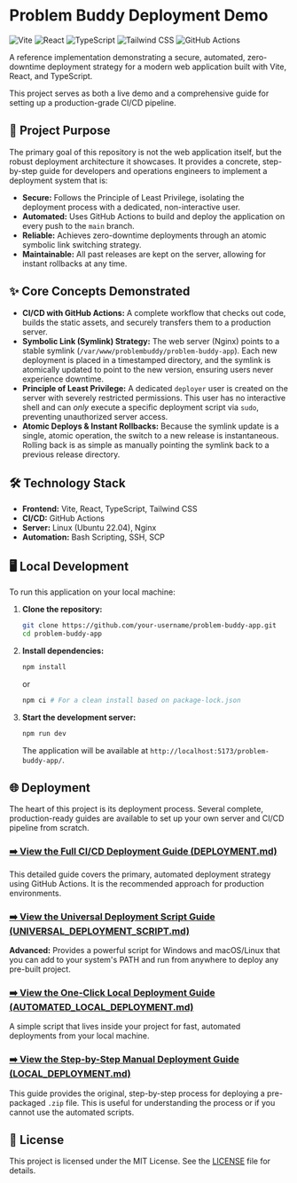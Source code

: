 # Problem Buddy Deployment Demo

![Vite](https://img.shields.io/badge/Vite-646CFF?style=for-the-badge&logo=vite&logoColor=white) ![React](https://img.shields.io/badge/React-20232A?style=for-the-badge&logo=react&logoColor=61DAFB) ![TypeScript](https://img.shields.io/badge/TypeScript-007ACC?style=for-the-badge&logo=typescript&logoColor=white) ![Tailwind CSS](https://img.shields.io/badge/Tailwind_CSS-38B2AC?style=for-the-badge&logo=tailwind-css&logoColor=white) ![GitHub Actions](https://img.shields.io/badge/GitHub_Actions-2088FF?style=for-the-badge&logo=github-actions&logoColor=white)

A reference implementation demonstrating a secure, automated, zero-downtime deployment strategy for a modern web application built with Vite, React, and TypeScript.

This project serves as both a live demo and a comprehensive guide for setting up a production-grade CI/CD pipeline.

## 🚀 Project Purpose

The primary goal of this repository is not the web application itself, but the robust deployment architecture it showcases. It provides a concrete, step-by-step guide for developers and operations engineers to implement a deployment system that is:

-   **Secure:** Follows the Principle of Least Privilege, isolating the deployment process with a dedicated, non-interactive user.
-   **Automated:** Uses GitHub Actions to build and deploy the application on every push to the `main` branch.
-   **Reliable:** Achieves zero-downtime deployments through an atomic symbolic link switching strategy.
-   **Maintainable:** All past releases are kept on the server, allowing for instant rollbacks at any time.

## ✨ Core Concepts Demonstrated

-   **CI/CD with GitHub Actions:** A complete workflow that checks out code, builds the static assets, and securely transfers them to a production server.
-   **Symbolic Link (Symlink) Strategy:** The web server (Nginx) points to a stable symlink (`/var/www/problembuddy/problem-buddy-app`). Each new deployment is placed in a timestamped directory, and the symlink is atomically updated to point to the new version, ensuring users never experience downtime.
-   **Principle of Least Privilege:** A dedicated `deployer` user is created on the server with severely restricted permissions. This user has no interactive shell and can *only* execute a specific deployment script via `sudo`, preventing unauthorized server access.
-   **Atomic Deploys & Instant Rollbacks:** Because the symlink update is a single, atomic operation, the switch to a new release is instantaneous. Rolling back is as simple as manually pointing the symlink back to a previous release directory.

## 🛠️ Technology Stack

-   **Frontend:** Vite, React, TypeScript, Tailwind CSS
-   **CI/CD:** GitHub Actions
-   **Server:** Linux (Ubuntu 22.04), Nginx
-   **Automation:** Bash Scripting, SSH, SCP

## 🖥️ Local Development

To run this application on your local machine:

1.  **Clone the repository:**
    ```bash
    git clone https://github.com/your-username/problem-buddy-app.git
    cd problem-buddy-app
    ```

2.  **Install dependencies:**
    ```bash
    npm install
    ```
    or
    ```bash
    npm ci # For a clean install based on package-lock.json
    ```

3.  **Start the development server:**
    ```bash
    npm run dev
    ```
    The application will be available at `http://localhost:5173/problem-buddy-app/`.

## 🌐 Deployment

The heart of this project is its deployment process. Several complete, production-ready guides are available to set up your own server and CI/CD pipeline from scratch.

### [➡️ View the Full CI/CD Deployment Guide (DEPLOYMENT.md)](DEPLOYMENT.md)

This detailed guide covers the primary, automated deployment strategy using GitHub Actions. It is the recommended approach for production environments.

### [➡️ View the Universal Deployment Script Guide (UNIVERSAL_DEPLOYMENT_SCRIPT.md)](UNIVERSAL_DEPLOYMENT_SCRIPT.md)

**Advanced:** Provides a powerful script for Windows and macOS/Linux that you can add to your system's PATH and run from anywhere to deploy any pre-built project.

### [➡️ View the One-Click Local Deployment Guide (AUTOMATED_LOCAL_DEPLOYMENT.md)](AUTOMATED_LOCAL_DEPLOYMENT.md)

A simple script that lives inside your project for fast, automated deployments from your local machine.

### [➡️ View the Step-by-Step Manual Deployment Guide (LOCAL_DEPLOYMENT.md)](LOCAL_DEPLOYMENT.md)

This guide provides the original, step-by-step process for deploying a pre-packaged `.zip` file. This is useful for understanding the process or if you cannot use the automated scripts.

## 📄 License

This project is licensed under the MIT License. See the [LICENSE](LICENSE) file for details.
